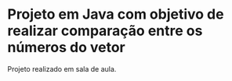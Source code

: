 # Projeto em Java com objetivo de realizar comparação entre os números do vetor
Projeto realizado em sala de aula.
